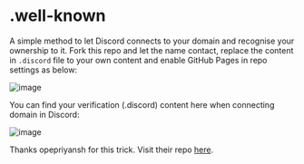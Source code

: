# .well-known
A simple method to let Discord connects to your domain and recognise your ownership to it.
Fork this repo and let the name contact, replace the content in ```.discord``` file to your own content and enable GitHub Pages in repo settings as below:

![image](https://github.com/Barnacl437/.well-known/assets/87983017/b1480032-577d-4f0d-8f72-a0c09efed162)

You can find your verification (.discord) content here when connecting domain in Discord:

![image](https://github.com/Barnacl437/.well-known/assets/87983017/e96c25e1-d5ac-4a87-b62f-251ab71d5519)

Thanks opepriyansh for this trick. Visit their repo [here](https://github.com/oyepriyansh/.well-known).
